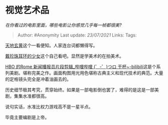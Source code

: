 # 视觉艺术品
*在你看过的电影里面，哪些电影让你感觉几乎每一帧都很美?*

> Author: #Anonymity
> Last update: *23/07/2021*
> Links:
> Tags:

[天地玄黄](https://link.zhihu.com/?target=https%3A//b23.tv/ueCCrD)这个一看便知。人家连台词都懒得写。

[戴珍珠耳环的少女](https://link.zhihu.com/?target=https%3A//b23.tv/ep234535)这个自己看吧。显然是学美术的在拍美术。

[HBO 的Rome 新闻播报员片段剪辑\_哔哩哔哩 (゜-゜)つロ 干杯~-bilibili](https://link.zhihu.com/?target=https%3A//b23.tv/bI2ij7)这是个系列美剧。堪称完美之作。画面构图用光用色堪称古典主义和现代技术的典范。大量的定格镜头完全是冲着油画去的。

历史细节极其考究，贯穿始终。如果是一部电影倒也罢了，难得的是这是一部美剧，集集水准都很高。

说句实话，水准比权力游戏高不是一星半点。

毕竟主要编剧是上帝。
